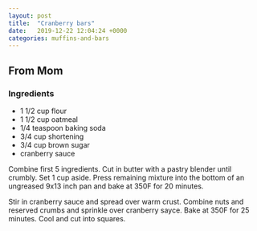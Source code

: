 ```yaml
---
layout: post
title:  "Cranberry bars"
date:   2019-12-22 12:04:24 +0000
categories: muffins-and-bars
---
```


## From Mom
### Ingredients
* 1 1/2 cup flour
* 1 1/2 cup oatmeal
* 1/4 teaspoon baking soda
* 3/4 cup shortening
* 3/4 cup brown sugar
* cranberry sauce


Combine first 5 ingredients. Cut in butter with a pastry blender until crumbly. Set 1 cup aside. Press remaining mixture into the bottom of an ungreased 9x13 inch pan and bake at 350F for 20 minutes. 

 Stir in cranberry sauce and spread over warm crust. Combine nuts and reserved crumbs and sprinkle over cranberry sayce. Bake at 350F for 25 minutes. Cool and cut into squares.
